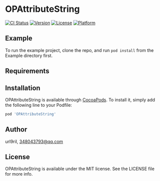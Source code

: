 # OPAttributeString

[![CI Status](https://img.shields.io/travis/url9ril/OPAttributeString.svg?style=flat)](https://travis-ci.org/url9ril/OPAttributeString)
[![Version](https://img.shields.io/cocoapods/v/OPAttributeString.svg?style=flat)](https://cocoapods.org/pods/OPAttributeString)
[![License](https://img.shields.io/cocoapods/l/OPAttributeString.svg?style=flat)](https://cocoapods.org/pods/OPAttributeString)
[![Platform](https://img.shields.io/cocoapods/p/OPAttributeString.svg?style=flat)](https://cocoapods.org/pods/OPAttributeString)

## Example

To run the example project, clone the repo, and run `pod install` from the Example directory first.

## Requirements

## Installation

OPAttributeString is available through [CocoaPods](https://cocoapods.org). To install
it, simply add the following line to your Podfile:

```ruby
pod 'OPAttributeString'
```

## Author

url9ril, 348043793@qq.com

## License

OPAttributeString is available under the MIT license. See the LICENSE file for more info.
